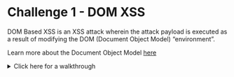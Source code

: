 # Challenge 1 - DOM XSS

DOM Based XSS is an XSS attack wherein the attack payload is executed as a result of modifying the DOM (Document Object Model) “environment”.

Learn more about the Document Object Model [here](https://www.w3.org/TR/WD-DOM/introduction.html)

<details>
  <summary>Click here for a walkthrough</summary>
  
  First navigate to the home page where there's a searh bar.
  
  <p align="center">
	      <img src="https://github.com/DMUHackers/weekly_sessions/blob/master/2020-2021/week_12/challenge_1/ch1shots/homescreen.PNG">
  </p>
  
  We can test for and check the vulnerability of the search bar/site using the following injection of code ``` <iframe src="javascript:alert(`xss`)" ```. Type or copy it in, then search!
  
  <p align="center">
	      <img src="https://github.com/DMUHackers/weekly_sessions/blob/master/2020-2021/week_12/challenge_1/ch1shots/searchbarcommand.PNG">
  </p>
  
  The 'xss' part of the above code displays the message. This could be changed to what you would like, as I have below.
  
  <p align="center">
	      <img src="https://github.com/DMUHackers/weekly_sessions/blob/master/2020-2021/week_12/challenge_1/ch1shots/JeremyJUiceLove.PNG">
  </p>

  You should find the challenge complete. Move on to challenge 2 or have a look at some other challenges on the scoreboard if you've unlocked that already.

  <p align="center">
	      <img src="https://github.com/DMUHackers/weekly_sessions/blob/master/2020-2021/week_12/challenge_1/ch1shots/ChallengeComplete.PNG">
  </p>
  
</details>
